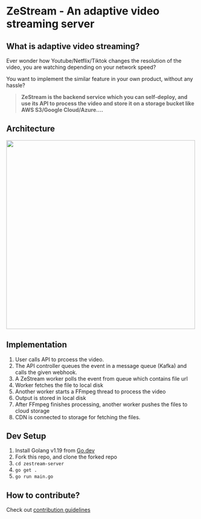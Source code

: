 # ZeStream - An adaptive video streaming server

## What is adaptive video streaming?

Ever wonder how Youtube/Netflix/Tiktok changes the resolution of the video, you are watching depending on your network speed?

You want to implement the similar feature in your own product, without any hassle?

> **ZeStream is the backend service which you can self-deploy, and use its API to process the video and store it on a storage bucket like AWS S3/Google Cloud/Azure....**

## Architecture

<img src="./docs/static/ZeStream.svg" width="500" />

## Implementation

1. User calls API to prcoess the video.
2. The API controller queues the event in a message queue (Kafka) and calls the given webhook.
3. A ZeStream worker polls the event from queue which contains file url
4. Worker fetches the file to local disk
5. Another worker starts a FFmpeg thread to process the video
6. Output is stored in local disk
7. After FFmpeg finishes processing, another worker pushes the files to cloud storage
8. CDN is connected to storage for fetching the files.

## Dev Setup

1. Install Golang v1.19 from [Go.dev](https://go.dev/doc/install)
2. Fork this repo, and clone the forked repo
3. `cd zestream-server`
4. `go get .`
5. `go run main.go`

## How to contribute?

Check out [contribution guidelines](https://github.com/ZeStream/zestream-server/blob/main/CONTRIBUTING.md)
